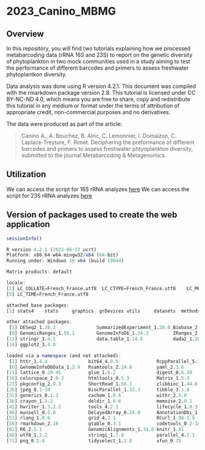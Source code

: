 
<!-- README.md is generated from README.Rmd. Please edit that file -->

# 2023_Canino_MBMG

## Overview

In this repository, you will find two tutorials explaining how we processed metabarcoding data (rRNA 16S and 23S) to report on the genetic diversity of phytoplankton in two mock communities used in a study aiming to test the performance of different barcodes and primers to assess freshwater phytoplantkon diversity.

Data analysis was done using R version 4.2.1. This document was compiled with the rmarkdown package version 2.8. This tutorial is licensed under CC BY-NC-ND 4.0, which means you are free to share, copy and redistribute this tutorial in any medium or format under the terms of attribution of appropriate credit, non-commercial purposes and no derivatives.

The data were produced as part of the article:

>Canino A., A. Bouchez, B. Alric, C. Lemonnier, I. Domaizon, C. Laplace-Treyture, F. Rimet. Deciphering the preformance of different barcodes and primers to assess freshwater phtyoplankton diversity, submitted to the journal Metabarcoding & Metagenomics.


## Utilization

We can access the script for 16S rRNA analyzes [here](https://benalric.github.io/2023_Canino_MBMG/)
We can access the script for 23S rRNA analyzes [here](https://raw.githack.com/benalric/2023_Canino_MBMG/Mock_taxonomy_analysis_23S/index.html)

## Version of packages used to create the web application
```r
sessionInfo()

R version 4.2.1 (2022-06-23 ucrt)
Platform: x86_64-w64-mingw32/x64 (64-bit)
Running under: Windows 10 x64 (build 19044)

Matrix products: default

locale:
[1] LC_COLLATE=French_France.utf8  LC_CTYPE=French_France.utf8    LC_MONETARY=French_France.utf8 LC_NUMERIC=C                  
[5] LC_TIME=French_France.utf8    

attached base packages:
[1] stats4    stats     graphics  grDevices utils     datasets  methods   base     

other attached packages:
 [1] DESeq2_1.38.3               SummarizedExperiment_1.28.0 Biobase_2.58.0              MatrixGenerics_1.10.0       matrixStats_0.63.0         
 [6] GenomicRanges_1.50.1        GenomeInfoDb_1.34.3         IRanges_2.32.0              S4Vectors_0.36.0            BiocGenerics_0.44.0        
[11] stringr_1.4.1               data.table_1.14.6           dada2_1.26.0                Rcpp_1.0.9                  dplyr_1.0.10               
[16] ggplot2_3.4.0              

loaded via a namespace (and not attached):
 [1] httr_1.4.4               bit64_4.0.5              RcppParallel_5.1.5       latticeExtra_0.6-30      blob_1.2.3              
 [6] GenomeInfoDbData_1.2.9   Rsamtools_2.14.0         yaml_2.3.6               RSQLite_2.3.0            pillar_1.8.1            
[11] lattice_0.20-45          glue_1.6.2               digest_0.6.30            RColorBrewer_1.1-3       XVector_0.38.0          
[16] colorspace_2.0-3         htmltools_0.5.3          Matrix_1.5-3             plyr_1.8.8               XML_3.99-0.12           
[21] pkgconfig_2.0.3          ShortRead_1.56.1         zlibbioc_1.44.0          xtable_1.8-4             scales_1.2.1            
[26] jpeg_0.1-10              BiocParallel_1.32.3      tibble_3.1.8             annotate_1.76.0          KEGGREST_1.38.0         
[31] generics_0.1.3           cachem_1.0.6             withr_2.5.0              cli_3.4.1                magrittr_2.0.3          
[36] crayon_1.5.2             deldir_1.0-6             memoise_2.0.1            evaluate_0.18            fansi_1.0.3             
[41] hwriter_1.3.2.1          tools_4.2.1              lifecycle_1.0.3          interp_1.1-3             locfit_1.5-9.7          
[46] munsell_0.5.0            DelayedArray_0.24.0      AnnotationDbi_1.60.0     Biostrings_2.66.0        compiler_4.2.1          
[51] rlang_1.0.6              grid_4.2.1               RCurl_1.98-1.9           rstudioapi_0.14          bitops_1.0-7            
[56] rmarkdown_2.18           gtable_0.3.1             codetools_0.2-18         DBI_1.1.3                reshape2_1.4.4          
[61] R6_2.5.1                 GenomicAlignments_1.34.0 knitr_1.41               bit_4.0.5                fastmap_1.1.0           
[66] utf8_1.2.2               stringi_1.7.8            parallel_4.2.1           vctrs_0.5.1              geneplotter_1.76.0      
[71] png_0.1-8                tidyselect_1.2.0         xfun_0.35
```
